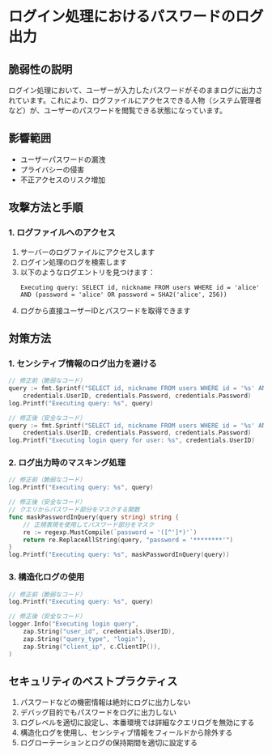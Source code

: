 # ログイン処理におけるパスワードのログ出力

## 脆弱性の説明
ログイン処理において、ユーザーが入力したパスワードがそのままログに出力されています。これにより、ログファイルにアクセスできる人物（システム管理者など）が、ユーザーのパスワードを閲覧できる状態になっています。

## 影響範囲
- ユーザーパスワードの漏洩
- プライバシーの侵害
- 不正アクセスのリスク増加

## 攻撃方法と手順

### 1. ログファイルへのアクセス

1. サーバーのログファイルにアクセスします
2. ログイン処理のログを検索します
3. 以下のようなログエントリを見つけます：
   ```
   Executing query: SELECT id, nickname FROM users WHERE id = 'alice' AND (password = 'alice' OR password = SHA2('alice', 256))
   ```
4. ログから直接ユーザーIDとパスワードを取得できます

## 対策方法

### 1. センシティブ情報のログ出力を避ける
```go
// 修正前（脆弱なコード）
query := fmt.Sprintf("SELECT id, nickname FROM users WHERE id = '%s' AND (password = '%s' OR password = SHA2('%s', 256))", 
    credentials.UserID, credentials.Password, credentials.Password)
log.Printf("Executing query: %s", query)

// 修正後（安全なコード）
query := fmt.Sprintf("SELECT id, nickname FROM users WHERE id = '%s' AND (password = '%s' OR password = SHA2('%s', 256))", 
    credentials.UserID, credentials.Password, credentials.Password)
log.Printf("Executing login query for user: %s", credentials.UserID)
```

### 2. ログ出力時のマスキング処理
```go
// 修正前（脆弱なコード）
log.Printf("Executing query: %s", query)

// 修正後（安全なコード）
// クエリからパスワード部分をマスクする関数
func maskPasswordInQuery(query string) string {
    // 正規表現を使用してパスワード部分をマスク
    re := regexp.MustCompile(`password = '([^']*)'`)
    return re.ReplaceAllString(query, "password = '********'")
}
log.Printf("Executing query: %s", maskPasswordInQuery(query))
```

### 3. 構造化ログの使用
```go
// 修正前（脆弱なコード）
log.Printf("Executing query: %s", query)

// 修正後（安全なコード）
logger.Info("Executing login query",
    zap.String("user_id", credentials.UserID),
    zap.String("query_type", "login"),
    zap.String("client_ip", c.ClientIP()),
)
```

## セキュリティのベストプラクティス
1. パスワードなどの機密情報は絶対にログに出力しない
2. デバッグ目的でもパスワードをログに出力しない
3. ログレベルを適切に設定し、本番環境では詳細なクエリログを無効にする
4. 構造化ログを使用し、センシティブ情報をフィールドから除外する
5. ログローテーションとログの保持期間を適切に設定する
